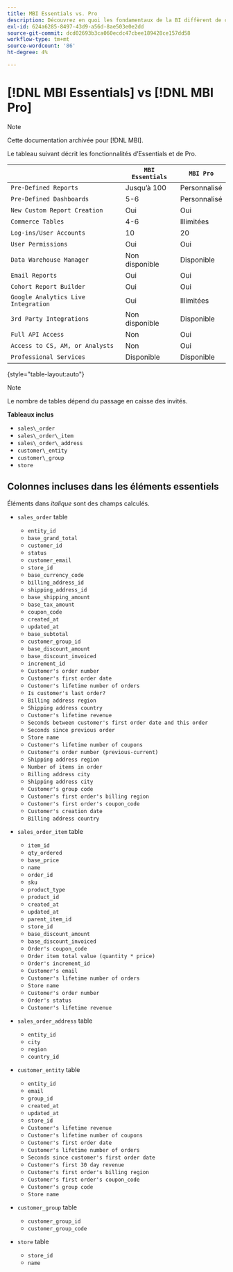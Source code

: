 ```yaml
---
title: MBI Essentials vs. Pro
description: Découvrez en quoi les fondamentaux de la BI diffèrent de ceux du MBI Pro.
exl-id: 624a6285-8497-43d9-a56d-8ae503e0e2dd
source-git-commit: dcd02693b3ca060ecdc47cbee189428ce157dd58
workflow-type: tm+mt
source-wordcount: '86'
ht-degree: 4%

---
```


# [!DNL MBI Essentials] vs [!DNL MBI Pro]

>[!NOTE]
>
>Cette documentation archivée pour [!DNL MBI].

Le tableau suivant décrit les fonctionnalités d’Essentials et de Pro.

|  | **`MBI Essentials`** | **`MBI Pro`** |
|-----|-----|-----|
| `Pre-Defined Reports` | Jusqu’à 100 | Personnalisé |
| `Pre-Defined Dashboards` | 5-6 | Personnalisé |
| `New Custom Report Creation` | Oui | Oui |
| `Commerce Tables` | 4-6 | Illimitées |
| `Log-ins/User Accounts` | 10 | 20 |
| `User Permissions` | Oui | Oui |
| `Data Warehouse Manager` | Non disponible | Disponible |
| `Email Reports` | Oui | Oui |
| `Cohort Report Builder` | Oui | Oui |
| `Google Analytics Live Integration` | Oui | Illimitées |
| `3rd Party Integrations` | Non disponible | Disponible |
| `Full API Access` | Non | Oui |
| `Access to CS, AM, or Analysts` | Non | Oui |
| `Professional Services` | Disponible | Disponible |

{style=&quot;table-layout:auto&quot;}

>[!NOTE]
>
>Le nombre de tables dépend du passage en caisse des invités.

**Tableaux inclus**

* `sales\_order`
* `sales\_order\_item`
* `sales\_order\_address`
* `customer\_entity`
* `customer\_group`
* `store`

## Colonnes incluses dans les éléments essentiels

Éléments dans _italique_ sont des champs calculés.

* `sales_order` table
   * `entity_id`
   * `base_grand_total`
   * `customer_id`
   * `status`
   * `customer_email`
   * `store_id`
   * `base_currency_code`
   * `billing_address_id`
   * `shipping_address_id`
   * `base_shipping_amount`
   * `base_tax_amount`
   * `coupon_code`
   * `created_at`
   * `updated_at`
   * `base_subtotal`
   * `customer_group_id`
   * `base_discount_amount`
   * `base_discount_invoiced`
   * `increment_id`
   * `Customer's order number`
   * `Customer's first order date`
   * `Customer's lifetime number of orders`
   * `Is customer's last order?`
   * `Billing address region`
   * `Shipping address country`
   * `Customer's lifetime revenue`
   * `Seconds between customer's first order date and this order`
   * `Seconds since previous order`
   * `Store name`
   * `Customer's lifetime number of coupons`
   * `Customer's order number (previous-current)`
   * `Shipping address region`
   * `Number of items in order`
   * `Billing address city`
   * `Shipping address city`
   * `Customer's group code`
   * `Customer's first order's billing region`
   * `Customer's first order's coupon_code`
   * `Customer's creation date`
   * `Billing address country`

* `sales_order_item` table
   * `item_id`
   * `qty_ordered`
   * `base_price`
   * `name`
   * `order_id`
   * `sku`
   * `product_type`
   * `product_id`
   * `created_at`
   * `updated_at`
   * `parent_item_id`
   * `store_id`
   * `base_discount_amount`
   * `base_discount_invoiced`
   * `Order's coupon_code`
   * `Order item total value (quantity * price)`
   * `Order's increment_id`
   * `Customer's email`
   * `Customer's lifetime number of orders`
   * `Store name`
   * `Customer's order number`
   * `Order's status`
   * `Customer's lifetime revenue`

* `sales_order_address` table
   * `entity_id`
   * `city`
   * `region`
   * `country_id`

* `customer_entity` table
   * `entity_id`
   * `email`
   * `group_id`
   * `created_at`
   * `updated_at`
   * `store_id`
   * `Customer's lifetime revenue`
   * `Customer's lifetime number of coupons`
   * `Customer's first order date`
   * `Customer's lifetime number of orders`
   * `Seconds since customer's first order date`
   * `Customer's first 30 day revenue`
   * `Customer's first order's billing region`
   * `Customer's first order's coupon_code`
   * `Customer's group code`
   * `Store name`

* `customer_group` table
   * `customer_group_id`
   * `customer_group_code`

* `store` table
   * `store_id`
   * `name`

